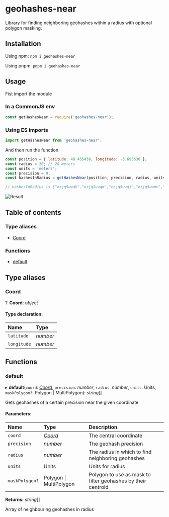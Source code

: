 # geohashes-near

Library for finding neighboring geohashes within a radius with optional polygon masking.

## Installation

Using npm: `npm i geohashes-near`

Using pnpm: `pnpm i geohashes-near`

## Usage

Fist import the module

### In a CommonJS env

```javascript
const getHashesNear = require('geohashes-near');
```

### Using ES imports

```javascript
import getHashesNear from 'geohashes-near';
```

And then run the function

```javascript
const position = { latitude: 40.455438, longitude: -3.693636 };
const radius = 20; // 20 meters
const units = 'meters';
const precision = 9;
const hashesInRadius = getHashesNear(position, precision, radius, units);

// hashesInRadius is ["ezjq5uwqk","ezjq5uwqm","ezjq5uwqj","ezjq5uwmv","ezjq5uwmu","ezjq5uwmg","ezjq5uwq5","ezjq5uwq7","ezjq5uwqs","ezjq5uwqt","ezjq5uwqh","ezjq5uwqe","ezjq5uwqw","ezjq5uwqq","ezjq5uwqn","ezjq5uwmy","ezjq5uwmw","ezjq5uwmt","ezjq5uwms","ezjq5uwme","ezjq5uwmd","ezjq5uwmf","ezjq5uwq4","ezjq5uwq6","ezjq5uwqd","ezjq5uwqu","ezjq5uwqv","ezjq5uwqg","ezjq5uwqy","ezjq5uwqf","ezjq5uwqx","ezjq5uwqr","ezjq5uwqp","ezjq5uwmz","ezjq5uwmx","ezjq5uwmr","ezjq5uwmq","ezjq5uwmm","ezjq5uwmk","ezjq5uwm7","ezjq5uwm6","ezjq5uwm3","ezjq5uwm9","ezjq5uwmc","ezjq5uwq1","ezjq5uwq3","ezjq5uwq9","ezjq5uwqc","ezjq5uww2","ezjq5uww0","ezjq5uwtb","ezjq5uwt8","ezjq5uwmn","ezjq5uwmj","ezjq5uwmh","ezjq5uwm5","ezjq5uwm4","ezjq5uwm1","ezjq5uwm2","ezjq5uwm8","ezjq5uwmb","ezjq5uwq0","ezjq5uwq2","ezjq5uwq8","ezjq5uww1","ezjq5uwtc","ezjq5uwjx","ezjq5uwjz","ezjq5uwnp","ezjq5uwnr"]
```

![Result](https://i.imgur.com/fd8QpwN.png)

## Table of contents

### Type aliases

- [Coord](#coord)

### Functions

- [default](#default)

## Type aliases

### Coord

Ƭ **Coord**: _object_

#### Type declaration:

| Name        | Type     |
| :---------- | :------- |
| `latitude`  | _number_ |
| `longitude` | _number_ |

## Functions

### default

▸ **default**(`coord`: [_Coord_](#coord), `precision`: _number_, `radius`: _number_, `units`: Units, `maskPolygon?`: Polygon \| MultiPolygon): _string_[]

Gets geohashes of a certain precision near the given coordinate

#### Parameters:

| Name           | Type                    | Description                                                  |
| :------------- | :---------------------- | :----------------------------------------------------------- |
| `coord`        | [_Coord_](#coord)       | The central coordinate                                       |
| `precision`    | _number_                | The geohash precision                                        |
| `radius`       | _number_                | The radius in which to find neighboring geohashes            |
| `units`        | Units                   | Units for radius                                             |
| `maskPolygon?` | Polygon \| MultiPolygon | Polygon to use as mask to filter geohashes by their centroid |

**Returns:** _string_[]

Array of neighbouring geohashes in radius
